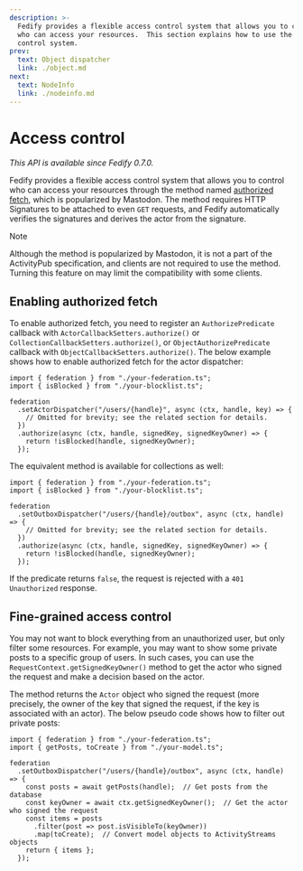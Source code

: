 ```yaml
---
description: >-
  Fedify provides a flexible access control system that allows you to control
  who can access your resources.  This section explains how to use the access
  control system.
prev:
  text: Object dispatcher
  link: ./object.md
next:
  text: NodeInfo
  link: ./nodeinfo.md
---
```


Access control
==============

*This API is available since Fedify 0.7.0.*

Fedify provides a flexible access control system that allows you to control who
can access your resources through the method named [authorized fetch], which is
popularized by Mastodon.  The method requires HTTP Signatures to be attached to
even `GET` requests, and Fedify automatically verifies the signatures and
derives the actor from the signature.

> [!NOTE]
> Although the method is popularized by Mastodon, it is not a part of the
> ActivityPub specification, and clients are not required to use the method.
> Turning this feature on may limit the compatibility with some clients.

[authorized fetch]: https://swicg.github.io/activitypub-http-signature/#authorized-fetch


Enabling authorized fetch
-------------------------

To enable authorized fetch, you need to register an `AuthorizePredicate`
callback with `ActorCallbackSetters.authorize()` or
`CollectionCallbackSetters.authorize()`, or `ObjectAuthorizePredicate` callback
with `ObjectCallbackSetters.authorize()`.  The below example shows how to enable
authorized fetch for the actor dispatcher:

~~~~ typescript{8-10}
import { federation } from "./your-federation.ts";
import { isBlocked } from "./your-blocklist.ts";

federation
  .setActorDispatcher("/users/{handle}", async (ctx, handle, key) => {
    // Omitted for brevity; see the related section for details.
  })
  .authorize(async (ctx, handle, signedKey, signedKeyOwner) => {
    return !isBlocked(handle, signedKeyOwner);
  });
~~~~

The equivalent method is available for collections as well:

~~~~ typescript{8-10}
import { federation } from "./your-federation.ts";
import { isBlocked } from "./your-blocklist.ts";

federation
  .setOutboxDispatcher("/users/{handle}/outbox", async (ctx, handle) => {
    // Omitted for brevity; see the related section for details.
  })
  .authorize(async (ctx, handle, signedKey, signedKeyOwner) => {
    return !isBlocked(handle, signedKeyOwner);
  });
~~~~

If the predicate returns `false`, the request is rejected with a
`401 Unauthorized` response.


Fine-grained access control
---------------------------

You may not want to block everything from an unauthorized user, but only filter
some resources.  For example, you may want to show some private posts to
a specific group of users.  In such cases, you can use the
`RequestContext.getSignedKeyOwner()` method to get the actor who signed
the request and make a decision based on the actor.

The method returns the `Actor` object who signed the request (more precisely,
the owner of the key that signed the request, if the key is associated with an
actor).  The below pseudo code shows how to filter out private posts:

~~~~ typescript{7,9}
import { federation } from "./your-federation.ts";
import { getPosts, toCreate } from "./your-model.ts";

federation
  .setOutboxDispatcher("/users/{handle}/outbox", async (ctx, handle) => {
    const posts = await getPosts(handle);  // Get posts from the database
    const keyOwner = await ctx.getSignedKeyOwner();  // Get the actor who signed the request
    const items = posts
      .filter(post => post.isVisibleTo(keyOwner))
      .map(toCreate);  // Convert model objects to ActivityStreams objects
    return { items };
  });
~~~~
